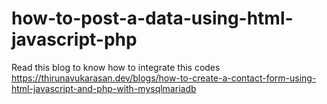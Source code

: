 # how-to-post-a-data-using-html-javascript-php
Read this blog to know how to integrate this codes
https://thirunavukarasan.dev/blogs/how-to-create-a-contact-form-using-html-javascript-and-php-with-mysqlmariadb
